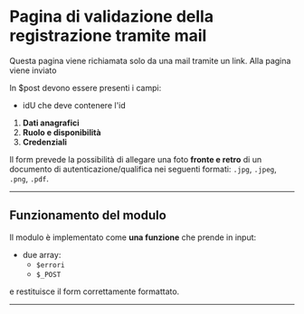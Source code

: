 # Pagina di validazione della registrazione tramite mail

Questa pagina viene richiamata solo da una mail tramite un link.
Alla pagina viene inviato

In $post devono essere presenti i campi:

- idU che deve contenere l'id 

1. **Dati anagrafici**
2. **Ruolo e disponibilità**
3. **Credenziali**

Il form prevede la possibilità di allegare una foto **fronte e retro** di un documento di autenticazione/qualifica nei seguenti formati: `.jpg`, `.jpeg`, `.png`, `.pdf`.

---

## Funzionamento del modulo

Il modulo è implementato come **una funzione** che prende in input:

- due array:
  - `$errori`
  - `$_POST`

e restituisce il form correttamente formattato.

---